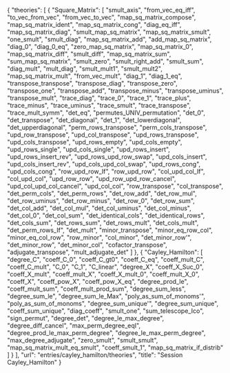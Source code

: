 {
    "theories": [
        {
            "Square_Matrix": [
                "smult_axis",
                "from_vec_eq_iff",
                "to_vec_from_vec",
                "from_vec_to_vec",
                "map_sq_matrix_compose",
                "map_sq_matrix_ident",
                "map_sq_matrix_cong",
                "diag_eq_iff",
                "map_sq_matrix_diag",
                "smult_map_sq_matrix",
                "map_sq_matrix_smult",
                "one_smult",
                "smult_diag",
                "map_sq_matrix_add",
                "add_map_sq_matrix",
                "diag_0",
                "diag_0_eq",
                "zero_map_sq_matrix",
                "map_sq_matrix_0",
                "map_sq_matrix_diff",
                "smult_diff",
                "map_sq_matrix_sum",
                "sum_map_sq_matrix",
                "smult_zero",
                "smult_right_add",
                "smult_sum",
                "diag_mult",
                "mult_diag",
                "smult_mult1",
                "smult_mult2",
                "map_sq_matrix_mult",
                "from_vec_mult",
                "diag_1",
                "diag_1_eq",
                "transpose_transpose",
                "transpose_diag",
                "transpose_zero",
                "transpose_one",
                "transpose_add",
                "transpose_minus",
                "transpose_uminus",
                "transpose_mult",
                "trace_diag",
                "trace_0",
                "trace_1",
                "trace_plus",
                "trace_minus",
                "trace_uminus",
                "trace_smult",
                "trace_transpose",
                "trace_mult_symm",
                "det_eq",
                "permutes_UNIV_permutation",
                "det_0",
                "det_transpose",
                "det_diagonal",
                "det_1",
                "det_lowerdiagonal",
                "det_upperdiagonal",
                "perm_rows_transpose",
                "perm_cols_transpose",
                "upd_row_transpose",
                "upd_col_transpose",
                "upd_rows_transpose",
                "upd_cols_transpose",
                "upd_rows_empty",
                "upd_cols_empty",
                "upd_rows_single",
                "upd_cols_single",
                "upd_rows_insert",
                "upd_rows_insert_rev",
                "upd_rows_upd_row_swap",
                "upd_cols_insert",
                "upd_cols_insert_rev",
                "upd_cols_upd_col_swap",
                "upd_rows_cong",
                "upd_cols_cong",
                "row_upd_row_If",
                "row_upd_row",
                "col_upd_col_If",
                "col_upd_col",
                "upd_row_row",
                "upd_row_upd_row_cancel",
                "upd_col_upd_col_cancel",
                "upd_col_col",
                "row_transpose",
                "col_transpose",
                "det_perm_cols",
                "det_perm_rows",
                "det_row_add",
                "det_row_mul",
                "det_row_uminus",
                "det_row_minus",
                "det_row_0",
                "det_row_sum",
                "det_col_add",
                "det_col_mul",
                "det_col_uminus",
                "det_col_minus",
                "det_col_0",
                "det_col_sum",
                "det_identical_cols",
                "det_identical_rows",
                "det_cols_sum",
                "det_rows_sum",
                "det_rows_mult",
                "det_cols_mult",
                "det_perm_rows_If",
                "det_mult",
                "minor_transpose",
                "minor_eq_row_col",
                "minor_eq_col_row",
                "row_minor",
                "col_minor",
                "det_minor_row'",
                "det_minor_row",
                "det_minor_col",
                "cofactor_transpose",
                "adjugate_transpose",
                "mult_adjugate_det"
            ]
        },
        {
            "Cayley_Hamilton": [
                "degree_C",
                "coeff_C_0",
                "coeff_C_gt0",
                "coeff_C_eq",
                "coeff_mult_C",
                "coeff_C_mult",
                "C_0",
                "C_1",
                "C_linear",
                "degree_X",
                "coeff_X_Suc_0",
                "coeff_X_mult",
                "coeff_mult_X",
                "coeff_X_mult_0",
                "coeff_mult_X_0",
                "coeff_X",
                "coeff_pow_X",
                "coeff_pow_X_eq",
                "degree_prod_le",
                "coeff_mult_sum",
                "coeff_mult_prod_sum",
                "degree_sum_less",
                "degree_sum_le",
                "degree_sum_le_Max",
                "poly_as_sum_of_monoms'",
                "poly_as_sum_of_monoms",
                "degree_sum_unique'",
                "degree_sum_unique",
                "coeff_sum_unique",
                "diag_coeff",
                "smult_one",
                "sum_telescope_Ico",
                "sign_permut",
                "degree_det",
                "degree_le_max_degree",
                "degree_diff_cancel",
                "max_perm_degree_eqI",
                "degree_prod_le_max_perm_degree",
                "degree_le_max_perm_degree",
                "max_degree_adjugate",
                "zero_smult",
                "smult_smult",
                "map_sq_matrix_mult_eq_smult",
                "coeff_smult_1",
                "map_sq_matrix_if_distrib"
            ]
        }
    ],
    "url": "entries/cayley_hamilton/theories",
    "title": "Session Cayley_Hamilton"
}